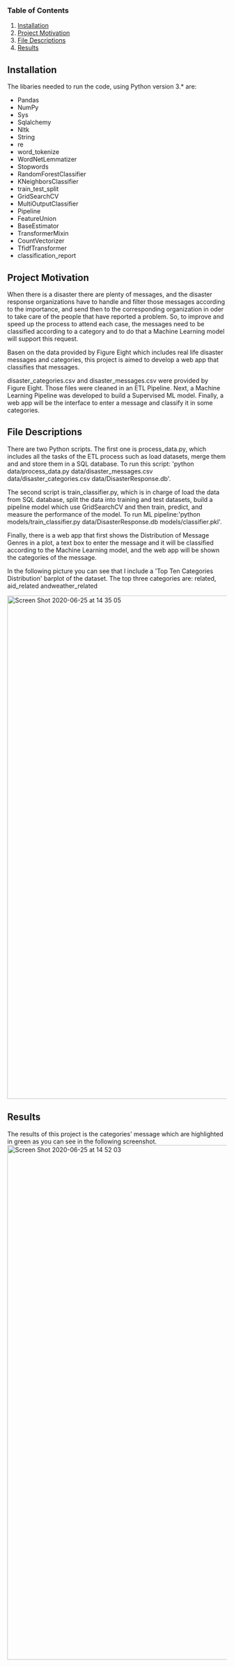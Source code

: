 ### Table of Contents

1. [Installation](#installation)
2. [Project Motivation](#motivation)
3. [File Descriptions](#files)
4. [Results](#results)

## Installation <a name="installation"></a>

The libaries needed to run the code, using Python version 3.* are:

* Pandas
* NumPy
* Sys
* Sqlalchemy
* Nltk
* String
* re
* word_tokenize
* WordNetLemmatizer
* Stopwords
* RandomForestClassifier
* KNeighborsClassifier
* train_test_split
* GridSearchCV
* MultiOutputClassifier
* Pipeline
* FeatureUnion
* BaseEstimator
* TransformerMixin
* CountVectorizer
* TfidfTransformer
* classification_report

## Project Motivation<a name="motivation"></a>

When there is a disaster there are plenty of messages, and the disaster response organizations have to handle and filter those messages according to the importance, and send then to the corresponding organization in oder to take care of the people that have reported a problem. So, to improve and speed up the process to attend each case, the messages need to be classified according to a category and to do that a Machine Learning model will support this request.

Basen on the data provided by Figure Eight which includes real life disaster messages and categories, this project is aimed to develop a web app that classifies that messages.  

disaster_categories.csv and disaster_messages.csv were provided by Figure Eight. Those files were cleaned in an ETL Pipeline. Next, a Machine Learning Pipeline was developed to build a Supervised ML model. Finally, a web app will be the interface to enter a message and classify it in some categories.

## File Descriptions <a name="files"></a>

There are two Python scripts. The first one is process_data.py, which includes all the tasks of the ETL process such as load datasets, merge them and and store them in a SQL database. To run this script: 'python data/process_data.py data/disaster_messages.csv data/disaster_categories.csv data/DisasterResponse.db'. 

The second script is train_classifier.py, which is in charge of load the data from SQL database, split the data into training and test datasets, build a pipeline model which use GridSearchCV and then train, predict, and measure the performance of the model. To run ML pipeline:'python models/train_classifier.py data/DisasterResponse.db models/classifier.pkl'. 

Finally, there is a web app that first shows the Distribution of Message Genres in a plot, a text box to enter the message and it will be classified according to the Machine Learning model, and the web app will be shown the categories of the message.

In the following picture you can see that I include a 'Top Ten Categories Distribution' barplot of the dataset. The top three categories are: related, aid_related andweather_related  

<img width="1155" alt="Screen Shot 2020-06-25 at 14 35 05" src="https://user-images.githubusercontent.com/45834444/85788174-29550500-b6f2-11ea-90f2-89d86744e816.png">
 
## Results<a name="results"></a>

The results of this project is the categories' message which are highlighted in green as you can see in the following screenshot.
<img width="1181" alt="Screen Shot 2020-06-25 at 14 52 03" src="https://user-images.githubusercontent.com/45834444/85789136-acc32600-b6f3-11ea-831b-722c40105bef.png">


